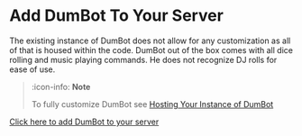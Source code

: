 # Add DumBot To Your Server

The existing instance of DumBot does not allow for any customization as all of that is housed within the code. DumBot out of the box comes with all dice rolling and music playing commands. He does not recognize DJ rolls for ease of use.

>:icon-info: **Note**
>
>To fully customize DumBot see [Hosting Your Instance of DumBot]()

[Click here to add DumBot to your server](https://discord.com/api/oauth2/authorize?client_id=1073372255272317041&permissions=3197952&scope=applications.commands%20bot)
